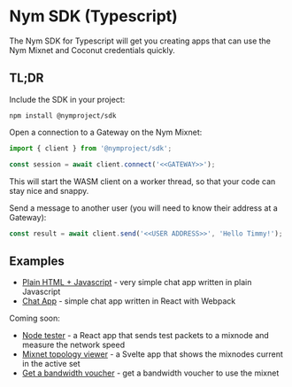 # Nym SDK (Typescript)

The Nym SDK for Typescript will get you creating apps that can use the Nym Mixnet and Coconut credentials quickly.

## TL;DR

Include the SDK in your project:

```
npm install @nymproject/sdk
```

Open a connection to a Gateway on the Nym Mixnet:

```ts
import { client } from '@nymproject/sdk';

const session = await client.connect('<<GATEWAY>>');
```

This will start the WASM client on a worker thread, so that your code can stay nice and snappy.

Send a message to another user (you will need to know their address at a Gateway):

```ts
const result = await client.send('<<USER ADDRESS>>', 'Hello Timmy!');
```

## Examples

- [Plain HTML + Javascript](examples/plain-html) - very simple chat app written in plain Javascript
- [Chat App](examples/chat) - simple chat app written in React with Webpack

Coming soon:

- [Node tester](examples/node-tester) - a React app that sends test packets to a mixnode and measure the network speed
- [Mixnet topology viewer](examples/topology) - a Svelte app that shows the mixnodes current in the active set
- [Get a bandwidth voucher](examples/coconut-bandwidth-voucher) - get a bandwidth voucher to use the mixnet